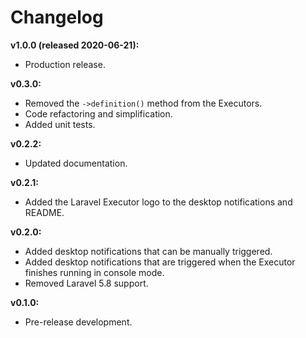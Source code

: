 # Changelog

**v1.0.0 (released 2020-06-21):**
- Production release.

**v0.3.0:**
- Removed the ``` ->definition() ``` method from the Executors.
- Code refactoring and simplification.
- Added unit tests.

**v0.2.2:**
- Updated documentation.

**v0.2.1:**
- Added the Laravel Executor logo to the desktop notifications and README.

**v0.2.0:**
- Added desktop notifications that can be manually triggered.
- Added desktop notifications that are triggered when the Executor finishes running in console mode.
- Removed Laravel 5.8 support.

**v0.1.0:**
- Pre-release development.